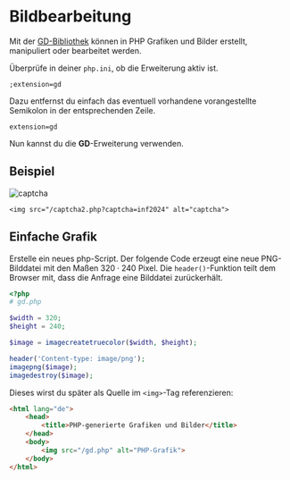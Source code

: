 # Bildbearbeitung

Mit der <a href="https://www.php.net/manual/de/book.image.php" target="_blank">GD-Bibliothek</a>
können in PHP Grafiken und Bilder erstellt, manipuliert oder bearbeitet werden.

Überprüfe in deiner ``php.ini``, ob die Erweiterung aktiv ist.

````shell
;extension=gd
````

Dazu entfernst du einfach das eventuell vorhandene vorangestellte Semikolon in der
entsprechenden Zeile.

````shell
extension=gd
````

Nun kannst du die **GD**-Erweiterung verwenden.

## Beispiel

<img src="/captcha2.php?captcha=inf2024" alt="captcha">

``<img src="/captcha2.php?captcha=inf2024" alt="captcha">``

## Einfache Grafik

Erstelle ein neues php-Script. Der folgende Code erzeugt eine neue PNG-Bilddatei mit den Maßen
$320 \cdot 240$ Pixel. Die ``header()``-Funktion teilt dem Browser mit, dass die Anfrage eine
Bilddatei zurückerhält.

````php
<?php
# gd.php

$width = 320;
$height = 240;

$image = imagecreatetruecolor($width, $height);

header('Content-type: image/png');
imagepng($image);
imagedestroy($image);
````

Dieses wirst du später als Quelle im ``<img>``-Tag referenzieren:

````html
<html lang="de">
    <head>
        <title>PHP-generierte Grafiken und Bilder</title>
    </head>
    <body>
        <img src="/gd.php" alt="PHP-Grafik">
    </body>
</html>
````